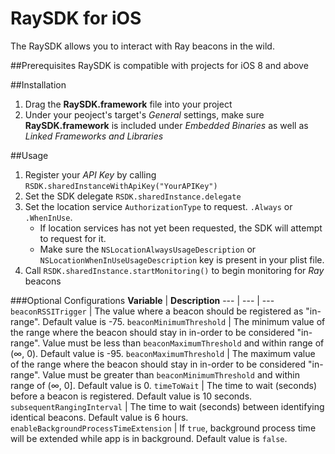 # RaySDK for iOS
The RaySDK allows you to interact with Ray beacons in the wild.

##Prerequisites
RaySDK is compatible with projects for iOS 8 and above

##Installation
1. Drag the **RaySDK.framework** file into your project
2. Under your peoject's target's _General_ settings, make sure **RaySDK.framework** is included under _Embedded Binaries_ as well as _Linked Frameworks and Libraries_
	
##Usage
1. Register your _API Key_ by calling `RSDK.sharedInstanceWithApiKey("YourAPIKey")`
2. Set the SDK delegate `RSDK.sharedInstance.delegate`
3. Set the location service `AuthorizationType` to request. `.Always` or `.WhenInUse`. 
	* If location services has not yet been requested, the SDK will attempt to request for it.
	* Make sure the `NSLocationAlwaysUsageDescription` or `NSLocationWhenInUseUsageDescription` key is present in your plist file.
4. Call `RSDK.sharedInstance.startMonitoring()` to begin monitoring for _Ray_ beacons

###Optional Configurations
**Variable** | **Description**
--- | --- | ---
`beaconRSSITrigger` | The value where a beacon should be registered as "in-range". Default value is -75.
`beaconMinimumThreshold` | The minimum value of the range where the beacon should stay in in-order to be considered "in-range". Value must be less than `beaconMaximumThreshold` and within range of (∞, 0). Default value is -95.
`beaconMaximumThreshold` | The maximum value of the range where the beacon should stay in in-order to be considered "in-range". Value must be greater than `beaconMinimumThreshold` and within range of (∞, 0]. Default value is 0.
`timeToWait` | The time to wait (seconds) before a beacon is registered. Default value is 10 seconds.
`subsequentRangingInterval` | The time to wait (seconds) between identifying identical beacons. Default value is 6 hours.
`enableBackgroundProcessTimeExtension` | If `true`, background process time will be extended while app is in background. Default value is `false`.